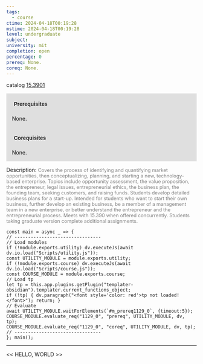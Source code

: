 ```yaml
---
tags:
  - course
ctime: 2024-04-18T00:19:28
mstime: 2024-04-18T00:19:28
level: undergraduate
subject: 
university: mit
completion: open
percentage: 0
prereq: None.
coreq: None.
---
```


catalog [15.3901](http://student.mit.edu/catalog/m15b.html#15.3901)

<span style="display: block; padding: 15px; background-color: rgb(100, 100, 100, 0.2);"><font id="m_prereq1129_0" style="display: block; font-family: Arial, sans-serif; font-weight: bold; padding: 5px">Prerequisites</font><br><span id="prereq1129_0">None.</span></span>
<span style="display: block; padding: 15px; background-color: rgb(100, 100, 100, 0.2);"><font id="m_coreq1129_0" style="display: block; font-family: Arial, sans-serif; font-weight: bold; padding: 5px">Corequisites</font><br><span id="coreq1129_0">None.</span></span>

<font style="">Description:</font>
<font style="color: grey; font-size: 0.8rem;">Covers the process of identifying and quantifying market opportunities, then conceptualizing, planning, and starting a new, technology-based enterprise. Topics include opportunity assessment, the value proposition, the entrepreneur, legal issues, entrepreneurial ethics, the business plan, the founding team, seeking customers, and raising funds. Students develop detailed business plans for a start-up. Intended for students who want to start their own business, further develop an existing business, be a member of a management team in a new enterprise, or better understand the entrepreneur and the entrepreneurial process. Meets with 15.390 when offered concurrently. Students taking graduate version complete additional assignments.</font>

```dataviewjs
const main = async _ => {
// --------------------------------
// Load modules
if (!module.exports.utility) dv.executeJs(await dv.io.load("Scripts/utility.js"));
const UTILITY_MODULE = module.exports.utility;
if (!module.exports.course) dv.executeJs(await dv.io.load("Scripts/course.js"));
const COURSE_MODULE = module.exports.course;
// Load tp
let tp = this.app.plugins.getPlugin("templater-obsidian").templater.current_functions_object;
if (!tp) { dv.paragraph("<font style='color: red'>tp not loaded!</font>"); return; }
// Evaluate
await UTILITY_MODULE.waitForElements(`#m_prereq1129_0`, {timeout:5});
COURSE_MODULE.evaluate_req("1129_0", "prereq", UTILITY_MODULE, dv, tp);
COURSE_MODULE.evaluate_req("1129_0", "coreq", UTILITY_MODULE, dv, tp);
// --------------------------------
}; main();
```

---

<< HELLO, WORLD >>
